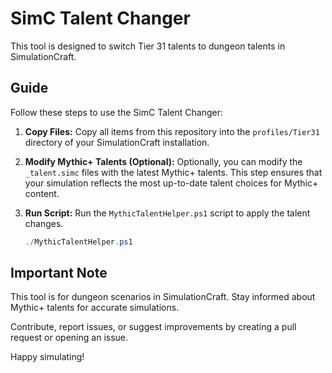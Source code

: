 # SimC Talent Changer

This tool is designed to switch Tier 31 talents to dungeon talents in SimulationCraft.

## Guide

Follow these steps to use the SimC Talent Changer:

1. **Copy Files:**
   Copy all items from this repository into the `profiles/Tier31` directory of your SimulationCraft installation.

2. **Modify Mythic+ Talents (Optional):**
   Optionally, you can modify the `_talent.simc` files with the latest Mythic+ talents. This step ensures that your simulation reflects the most up-to-date talent choices for Mythic+ content.

3. **Run Script:**
   Run the `MythicTalentHelper.ps1` script to apply the talent changes.

   ```powershell
   ./MythicTalentHelper.ps1

## Important Note

This tool is for dungeon scenarios in SimulationCraft. Stay informed about Mythic+ talents for accurate simulations.

Contribute, report issues, or suggest improvements by creating a pull request or opening an issue.

Happy simulating!
